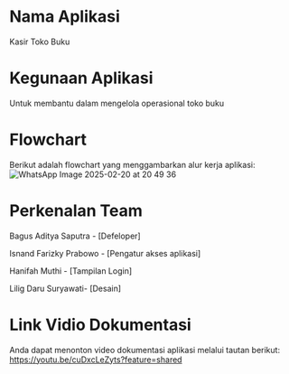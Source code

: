 # Nama Aplikasi
Kasir Toko Buku
# Kegunaan Aplikasi
Untuk membantu dalam mengelola operasional toko buku
# Flowchart
Berikut adalah flowchart yang menggambarkan alur kerja aplikasi:
![WhatsApp Image 2025-02-20 at 20 49 36](https://github.com/user-attachments/assets/063c2d2e-85c3-4fc5-a6f9-df2d45e7c819)
# Perkenalan Team
Bagus Aditya Saputra - [Defeloper]

Isnand Farizky Prabowo - [Pengatur akses aplikasi]

Hanifah Muthi - [Tampilan Login]

Lilig Daru Suryawati- [Desain]
# Link Vidio Dokumentasi
Anda dapat menonton video dokumentasi aplikasi melalui tautan berikut:
https://youtu.be/cuDxcLeZyts?feature=shared

